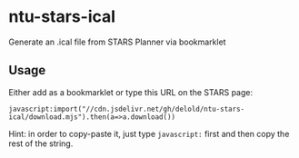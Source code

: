 # ntu-stars-ical
Generate an .ical file from STARS Planner via bookmarklet

## Usage
Either add as a bookmarklet or type this URL on the STARS page: 

```
javascript:import("//cdn.jsdelivr.net/gh/delold/ntu-stars-ical/download.mjs").then(a=>a.download())
```

Hint: in order to copy-paste it, just type `javascript:` first and then copy the rest of the string.

